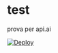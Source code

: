 # test
prova per api.ai

<a href="https://heroku.com/deploy">
  <img src="https://www.herokucdn.com/deploy/button.svg" alt="Deploy">
</a>
